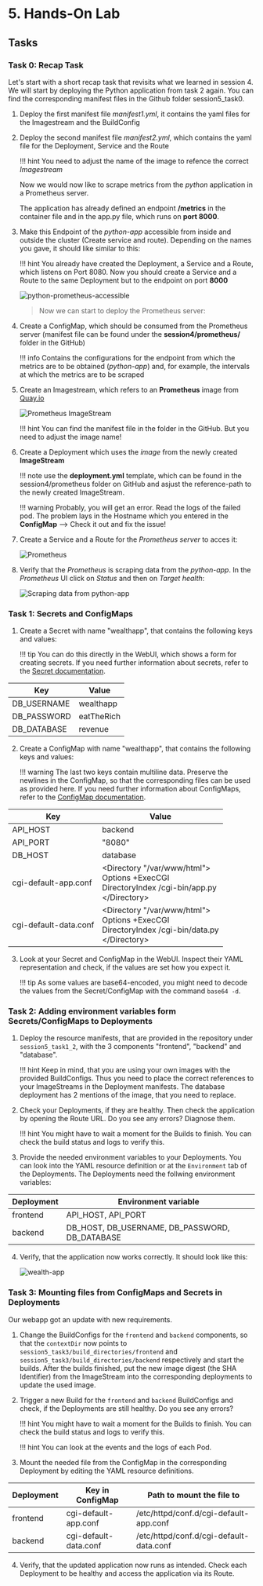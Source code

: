 # 5. Hands-On Lab

## Tasks

### Task 0: Recap Task 

Let's start with a short recap task that revisits what we learned in session 4. 
We will start by deploying the Python application from task 2 again. You can find the corresponding manifest files in the Github folder session5_task0.

1. Deploy the first manifest file *manifest1.yml*, it contains the yaml files for the Imagestream and the BuildConfig
2. Deploy the second manifest file *manifest2.yml*, which contains the yaml file for the Deployment, Service and the Route

    !!! hint
        You need to adjust the name of the image to refence the correct *Imagestream* 

    Now we would now like to scrape metrics from the *python* application in a Prometheus server.

    The application has already defined an endpoint **/metrics** in the container file and in the app.py file, which runs on **port 8000**.

3. Make this Endpoint of the *python-app* accessible from inside and outside the cluster (Create service and route). Depending on the names you gave, it should like similar to this:

    !!! hint
        You already have created the Deployment, a Service and a Route, which listens on Port 8080. 
        Now you should create a Service and a Route to the same Deployment but to the endpoint on port **8000**

    ![python-prometheus-accessible](images/session4/python_prometheus-accessible.png)

    > Now we can start to deploy the Prometheus server:

4. Create a ConfigMap, which should be consumed from the Prometheus server (manifest file can be found under the **session4/prometheus/** folder in the GitHub)

    !!! info
        Contains the configurations for the endpoint from which the metrics are to be obtained (*python-app*) and, for example, the intervals at which the metrics are to be scraped

5. Create an Imagestream, which refers to an **Prometheus** image from [Quay.io](https://quay.io/repository/prometheus/prometheus)

    ![Prometheus ImageStream](images/session4/prometheus-imagestream.png)

    !!! hint
        You can find the manifest file in the folder in the GitHub. But you need to adjust the image name!

6. Create a Deployment which uses the *image* from the newly created **ImageStream** 
    
    !!! note
        use the **deployment.yml** template, which can be found in the session4/prometheus folder on GitHub and asjust the reference-path to the newly created ImageStream. 

    !!! warning 
        Probably, you will get an error. Read the logs of the failed pod. 
        The problem lays in the Hostname which you entered in the **ConfigMap** --> Check it out and fix the issue!

7. Create a Service and a Route for the *Prometheus server* to acces it:

    ![Prometheus](images/session4/prometheus.png)

8. Verify that the *Prometheus* is scraping data from the *python-app*. In the *Prometheus* UI click on *Status* and then on *Target health*: 

    ![Scraping data from python-app](images/session4/Scraping_python.png)


### Task 1: Secrets and ConfigMaps

1. Create a Secret with name "wealthapp", that contains the following keys and values:

    !!! tip
        You can do this directly in the WebUI, which shows a form for creating secrets. If you need further information about secrets, refer to the [Secret documentation](https://docs.redhat.com/en/documentation/openshift_container_platform/4.17/html/nodes/working-with-pods#nodes-pods-secrets).

| Key         | Value      |
|-------------|------------|
| DB_USERNAME | wealthapp  |
| DB_PASSWORD | eatTheRich |
| DB_DATABASE | revenue    |


2. Create a ConfigMap with name "wealthapp", that contains the following keys and values:

    !!! warning
        The last two keys contain multiline data. Preserve the newlines in the ConfigMap, so that the corresponding files can be used as provided here. If you need further information about ConfigMaps, refer to the [ConfigMap documentation](https://docs.redhat.com/en/documentation/openshift_container_platform/4.17/html/building_applications/config-maps).

| Key         | Value      |
|-------------|------------|
| API\_HOST    | backend    |
| API\_PORT    | "8080"     |
| DB\_HOST     | database   |
| cgi-default-app.conf  | <Directory "/var/www/html"\><br>  Options +ExecCGI<br>  DirectoryIndex /cgi-bin/app.py<br></Directory\> |
| cgi-default-data.conf | <Directory "/var/www/html"\><br>  Options +ExecCGI<br>  DirectoryIndex /cgi-bin/data.py<br></Directory\> |


3. Look at your Secret and ConfigMap in the WebUI. Inspect their YAML representation and check, if the values are set how you expect it.

    !!! tip
        As some values are base64-encoded, you might need to decode the values from the Secret/ConfigMap with the command `base64 -d`.


### Task 2: Adding environment variables form Secrets/ConfigMaps to Deployments

1. Deploy the resource manifests, that are provided in the repository under `session5_task1_2`, with the 3 components "frontend", "backend" and "database".

    !!! hint
        Keep in mind, that you are using your own images with the provided BuildConfigs. Thus you need to place the correct references to your ImageStreams in the Deployment manifests. The database deployment has 2 mentions of the image, that you need to replace.
2. Check your Deployments, if they are healthy. Then check the application by opening the Route URL. Do you see any errors? Diagnose them.

    !!! hint
        You might have to wait a moment for the Builds to finish. You can check the build status and logs to verify this.

3. Provide the needed environment variables to your Deployments. You can look into the YAML resource definition or at the `Environment` tab of the Deployments. The Deployments need the follwing environment variables:

| Deployment | Environment variable                               |
|------------|----------------------------------------------------|
| frontend   | API\_HOST, API\_PORT                               |
| backend    | DB\_HOST, DB\_USERNAME, DB\_PASSWORD, DB\_DATABASE |

4. Verify, that the application now works correctly. It should look like this:

    ![wealth-app](images/session5/wealth-app.png)


### Task 3: Mounting files from ConfigMaps and Secrets in Deployments

Our webapp got an update with new requirements.

1. Change the BuildConfigs for the `frontend` and `backend` components, so that the `contextDir` now points to `session5_task3/build_directories/frontend` and `session5_task3/build_directories/backend` respectively and start the builds. After the builds finished, put the new image digest (the SHA Identifier) from the ImageStream into the corresponding deployments to update the used image.

2. Trigger a new Build for the `frontend` and `backend` BuildConfigs and check, if the Deployments are still healthy. Do you see any errors?

    !!! hint
        You might have to wait a moment for the Builds to finish. You can check the build status and logs to verify this.

    !!! hint
        You can look at the events and the logs of each Pod.

3. Mount the needed file from the ConfigMap in the corresponding Deployment by editing the YAML resource definitions.

| Deployment | Key in ConfigMap      | Path to mount the file to               |
|------------|-----------------------|-----------------------------------------|
| frontend   | cgi-default-app.conf  | /etc/httpd/conf.d/cgi-default-app.conf  |
| backend    | cgi-default-data.conf | /etc/httpd/conf.d/cgi-default-data.conf |

4. Verify, that the updated application now runs as intended. Check each Deployment to be healthy and access the application via its Route.
